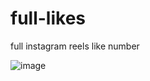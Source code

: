 # full-likes
 full instagram reels like number

![image](https://user-images.githubusercontent.com/95119344/192031104-fb9be52d-e3c5-411f-b9e3-fa29efb0957a.png)

